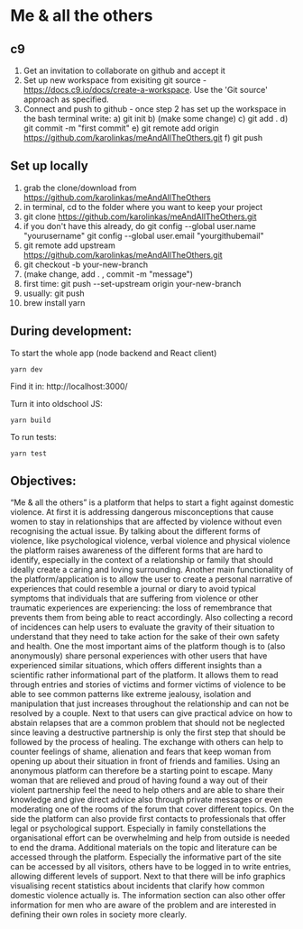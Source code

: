 # Me & all the others

## c9
1. Get an invitation to collaborate on github and accept it
2. Set up new workspace from exisiting git source - https://docs.c9.io/docs/create-a-workspace. Use the 'Git source' approach as specified.
3. Connect and push to github - once step 2 has set up the workspace in the bash terminal write:
 a) git init 
 b) (make some change)
 c) git add .
 d) git commit -m "first commit" 
 e) git remote add origin https://github.com/karolinkas/meAndAllTheOthers.git
 f) git push

## Set up locally
1. grab the clone/download from https://github.com/karolinkas/meAndAllTheOthers
2. in terminal, cd to the folder where you want to keep your project
3. git clone https://github.com/karolinkas/meAndAllTheOthers.git
4. if you don't have this already, do
git config --global user.name "yourusername"
git config --global user.email "yourgithubemail"
5. git remote add upstream https://github.com/karolinkas/meAndAllTheOthers.git
6. git checkout -b your-new-branch
7. (make change, add . , commit -m "message")
8. first time: git push --set-upstream origin your-new-branch
9. usually: git push
10. brew install yarn


## During development:
To start the whole app (node backend and React client) 
```
yarn dev
```
Find it in:
http://localhost:3000/ 

Turn it into oldschool JS:
```
yarn build
```

To run tests: 
 ```
 yarn test
 ```

## Objectives:
“Me & all the others” is a platform that helps to start a fight against domestic
violence. At first it is addressing dangerous misconceptions that
cause women to stay in relationships that are affected by violence without
even recognising the actual issue. By talking about the different forms of
violence, like psychological violence, verbal violence and physical violence
the platform raises awareness of the different forms that are hard to identify,
especially in the context of a relationship or family that should ideally
create a caring and loving surrounding.
Another main functionality of the platform/application is to allow the user
to create a personal narrative of experiences that could resemble a journal
or diary to avoid typical symptoms that individuals that are suffering from
violence or other traumatic experiences are experiencing: the loss of remembrance
that prevents them from being able to react accordingly. Also
collecting a record of incidences can help users to evaluate the gravity of
their situation to understand that they need to take action for the sake of
their own safety and health.
One the most important aims of the platform though is to (also anonymously)
share personal experiences with other users that have experienced
similar situations, which offers different insights than a scientific rather informational
part of the platform. It allows them to read through entries and
stories of victims and former victims of violence to be able to see common
patterns like extreme jealousy, isolation and manipulation that just increases
throughout the relationship and can not be resolved by a couple. Next
to that users can give practical advice on how to abstain relapses that are a
common problem that should not be neglected since leaving a destructive
partnership is only the first step that should be followed by the process of
healing. The exchange with others can help to counter feelings of shame,
alienation and fears that keep woman from opening up about their situation
in front of friends and families. Using an anonymous platform can therefore
be a starting point to escape.
Many woman that are relieved and proud of having found a way out of their
violent partnership feel the need to help others and are able to share their
knowledge and give direct advice also through private messages or even
moderating one of the rooms of the forum that cover different topics.
On the side the platform can also provide first contacts to professionals that
offer legal or psychological support. Especially in family constellations the
organisational effort can be overwhelming and help from outside is needed
to end the drama. Additional materials on the topic and literature can be
accessed through the platform. Especially the informative part of the site
can be accessed by all visitors, others have to be logged in to write entries,
allowing different levels of support. Next to that there will be info graphics
visualising recent statistics about incidents that clarify how common
domestic violence actually is. The information section can also other offer
information for men who are aware of the problem and are interested in
defining their own roles in society more clearly.

